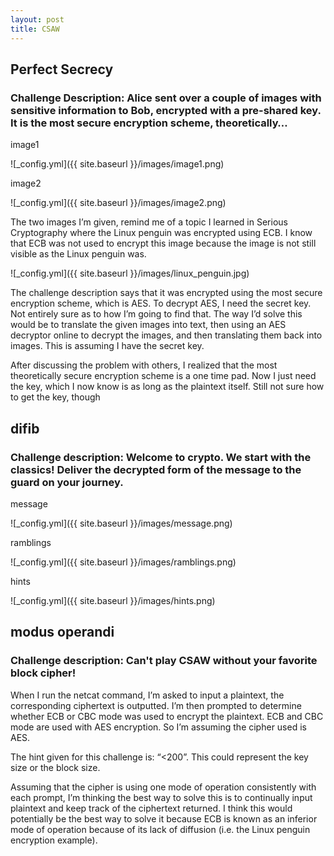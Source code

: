 ```yaml
---
layout: post
title: CSAW
---
```


## Perfect Secrecy


### Challenge Description: Alice sent over a couple of images with sensitive information to Bob, encrypted with a pre-shared key. It is the most secure encryption scheme, theoretically…

image1


![_config.yml]({{ site.baseurl }}/images/image1.png)


image2


![_config.yml]({{ site.baseurl }}/images/image2.png)

The two images I’m given, remind me of a topic I learned in Serious Cryptography where the Linux penguin was encrypted using ECB. I know that ECB was not used to encrypt this image because the image is not still visible as the Linux penguin was. 


![_config.yml]({{ site.baseurl }}/images/linux_penguin.jpg)


The challenge description says that it was encrypted using the most secure encryption scheme, which is AES. To decrypt AES, I need the secret key. Not entirely sure as to how I’m going to find that. The way I’d solve this would be to translate the given images into text, then using an AES decryptor online to decrypt the images, and then translating them back into images. This is assuming I have the secret key. 


After discussing the problem with others, I realized that the most theoretically secure encryption scheme is a one time pad. Now I just need the key, which I now know is as long as the plaintext itself. Still not sure how to get the key, though


## difib
### Challenge description: Welcome to crypto. We start with the classics! Deliver the decrypted form of the message to the guard on your journey.

message


![_config.yml]({{ site.baseurl }}/images/message.png)

ramblings


![_config.yml]({{ site.baseurl }}/images/ramblings.png)

hints


![_config.yml]({{ site.baseurl }}/images/hints.png)


## modus operandi
### Challenge description: Can't play CSAW without your favorite block cipher!

When I run the netcat command, I’m asked to input a plaintext, the corresponding ciphertext is outputted. I’m then prompted to determine whether ECB or CBC mode was used to encrypt the plaintext. ECB and CBC mode are used with AES encryption. So I’m assuming the cipher used is AES.


The hint given for this challenge is: “<200”. This could represent the key size or the block size.


Assuming that the cipher is using one mode of operation consistently with each prompt, I’m thinking the best way to solve this is to continually input plaintext and keep track of the ciphertext returned. I think this would potentially be the best way to solve it because ECB is known as an inferior mode of operation because of its lack of diffusion (i.e. the Linux penguin encryption example). 
